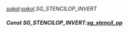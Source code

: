 _[sokol](../../modules/sokol/sokol-module.md):[sokol](../../modules/sokol/sokol-module.md).SG\_STENCILOP\_INVERT_
##### Const SG\_STENCILOP\_INVERT:[sg_stencil_op](../../modules/sokol/sokol-sg_stencil_op.md)
